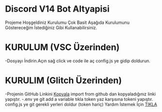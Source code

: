 # Discord V14 Bot Altyapisi
Projeme Hoşgeldiniz Kurulumu Çok Basit Aşağıda Kurulumunu Göstereceğim İstediğiniz Gibi Kullanabilirsiniz.
# KURULUM (VSC Üzerinden)
-Dosyayı İndirin.Açın sağ click ve code ile aç config.js ye gidip doldurun.
# KURULIM (Glitch Üzerinden)
-Projenin GitHub Linkini [Kopyala](https://github.com/VnEnes/KENDIMINBOTV14/) import from github dan kopyaladığınız linki yapıştır.
-.env ye git add a variable tıkla token yaz karşısına tokeni yapıştır.
config.js ye git gerekli yerleri doldur (token hariç)
Yardım İstemek İçin [TIKLA](https://discord.gg/mTZDEAyqUS)
